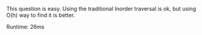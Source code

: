 This question is easy. Using the traditional Inorder traversal is ok, but using O(h) way to find it is better.

Runtime: 26ms
